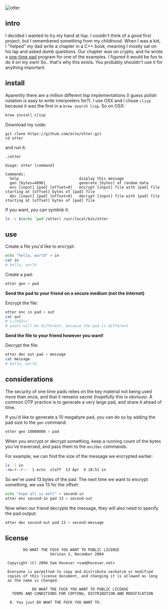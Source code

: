 ![otter](https://i.imgur.com/dujFALo.gif)

## intro

I decided I wanted to try my hand at lisp. I couldn't think of a good first project, but I remembered something from my childhood. When I was a kid, I "helped" my dad write a chapter in a C++ book, meaning I mostly sat on his lap and asked dumb questions. Our chapter was on crypto, and he wrote a [one-time pad](https://en.wikipedia.org/wiki/One-time_pad) program for one of the examples. I figured it would be fun to do it on my own! So.. that's why this exists. You probably shouldn't use it for anything important.

## install

Aparently there are a million different lisp implementations (I guess polish notation is easy to write interpreters for?). I use OSX and I chose `clisp` because it was the first in a `brew search lisp`. So on OSX:

````bash
brew install clisp
````

Download my code:

````
git clone https://github.com/ecto/otter.git
cd otter
````

and run it:

````
./otter

Usage: otter [command]

Commands:
  help                           display this message
  gen [bytes=4096]               generate [bytes] of random data
  enc [input] [pad] [offset=0]   encrypt [input] file with [pad] file starting at [offset] bytes of [pad] file
  dec [input] [pad] [offset=0]   decrypt [input] file with [pad] file starting at [offset] bytes of [pad] file
````

If you want, you can symlink it:

````bash
ln -s $(echo `pwd`/otter) /usr/local/bin/otter
````

## use

Create a file you'd like to encrypt:

````bash
echo "hello, world" > in
cat in
# hello, world
````

Create a pad:

````bash
otter gen > pad
````

**Send the pad to your friend on a secure medium (not the Internet)**

Encrypt the file:

````bash
otter enc in pad > out
cat out
# L\}hd2><`
# yours will be different, because the pad is different
````

**Send the file to your friend however you want!**

Decrypt the file:

````bash
otter dec out pad > message
cat message
# hello, world
````

## considerations

The security of one time pads relies on the key material not being used more than once, and that it remains secret (hopefully this is obvious). A common OTP practice is to generate a very large pad, and share it ahead of time.

If you'd like to generate a 10 megabyte pad, you can do so by adding the pad size to the `gen` command:

````bash
otter gen 10000000 > pad
````

When you encrypt or decrypt something, keep a running count of the bytes you've traversed, and pass them to the `enc`/`dec` commands.

For example, we can find the size of the message we encrypted earlier:

````bash
ls -l in
-rw-r--r--  1 ecto  staff  13 Apr  4 18:51 in
````

So we've used 13 bytes of the pad. The next time we want to encrypt something, we use 13 for the offset:

````bash
echo "hope all is well" > second-in
otter enc second-in pad 13 > second-out
````

Now when our friend decrypts the message, they will also need to specify the pad output:

````bash
otter dec second-out pad 13 > second-message
````

## license

````
        DO WHAT THE FUCK YOU WANT TO PUBLIC LICENSE
                    Version 2, December 2004

 Copyright (C) 2004 Sam Hocevar <sam@hocevar.net>

 Everyone is permitted to copy and distribute verbatim or modified
 copies of this license document, and changing it is allowed as long
 as the name is changed.

            DO WHAT THE FUCK YOU WANT TO PUBLIC LICENSE
   TERMS AND CONDITIONS FOR COPYING, DISTRIBUTION AND MODIFICATION

  0. You just DO WHAT THE FUCK YOU WANT TO.
````

